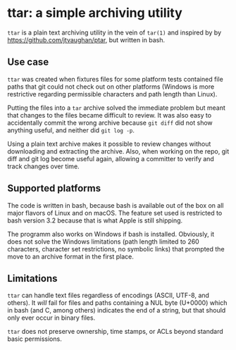 # ttar: a simple archiving utility

`ttar` is a plain text archiving utility in the vein of `tar(1)` and inspired by by https://github.com/jtvaughan/ptar, but written in bash.

## Use case

`ttar` was created when fixtures files for some platform tests contained file paths that git could not check out on other platforms (Windows is more restrictive regarding permissible characters and path length than Linux).

Putting the files into a `tar` archive solved the immediate problem but meant that changes to the files became difficult to review. It was also easy to accidentally commit the wrong archive because `git diff` did not show anything useful, and neither did `git log -p`.

Using a plain text archive makes it possible to review changes without downloading and extracting the archive. Also, when working on the repo, git diff and git log become useful again, allowing a committer to verify and track changes over time.

## Supported platforms

The code is written in bash, because bash is available out of the box on all major flavors of Linux and on macOS. The feature set used is restricted to bash version 3.2 because that is what Apple is still shipping.

The programm also works on Windows if bash is installed. Obviously, it does not solve the Windows limitations (path length limited to 260 characters, character set restrictions, no symbolic links) that prompted the move to an archive format in the first place.

## Limitations

`ttar` can handle text files regardless of encodings (ASCII, UTF-8, and others). It _will_ fail for files and paths containing a NUL byte (U+0000) which in bash (and C, among others) indicates the end of a string, but that should only ever occur in binary files.

`ttar` does not preserve ownership, time stamps, or ACLs beyond standard basic permissions.
